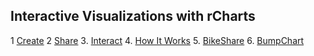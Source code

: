 ## Interactive Visualizations with rCharts

1 [Create](http://rcharts.io/Boston_Meetup/slides/01_create/#1)
2 [Share](http://rcharts.io/Boston_Meetup/slides/02_share/#1)
3. [Interact](http://rcharts.io/Boston_Meetup/slides/03_interactivity/#1)
4. [How It Works](http://rcharts.io/Boston_Meetup/slides/04_howitworks/#1)
5. [BikeShare](http://rcharts.io/Boston_Meetup/slides/05_demos/bikeshare/slides/#1)
6. [BumpChart](http://rcharts.io/Boston_Meetup/slides/05_demos/bumpchart/#1)
